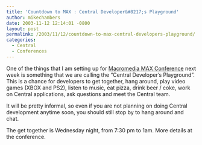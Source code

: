 ```yaml
---
title: 'Countdown to MAX : Central Developer&#8217;s Playground'
author: mikechambers
date: 2003-11-12 12:14:01 -0800
layout: post
permalink: /2003/11/12/countdown-to-max-central-developers-playground/
categories:
  - Central
  - Conferences
---
```



One of the things that I am setting up for [Macromedia MAX Conference][1] next week is something that we are calling the &#8220;Central Developer&#8217;s Playground&#8221;. This is a chance for developers to get together, hang around, play video games (XBOX and PS2), listen to music, eat pizza, drink beer / coke, work on Central applications, ask questions and meet the Central team.

It will be pretty informal, so even if you are not planning on doing Central development anytime soon, you should still stop by to hang around and chat.

The get together is Wednesday night, from 7:30 pm to 1am. More details at the conference.

 [1]: http://www.macromedia.com/macromedia/conference/